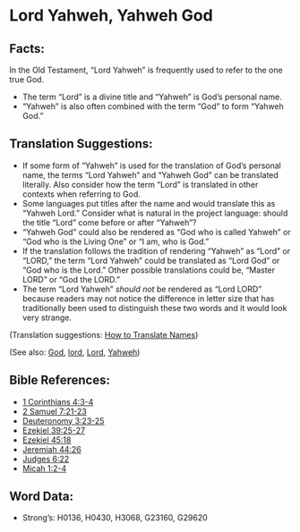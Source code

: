 # Lord Yahweh, Yahweh God

## Facts:

In the Old Testament, “Lord Yahweh” is frequently used to refer to the one true God.

* The term “Lord” is a divine title and “Yahweh” is God’s personal name.
* “Yahweh” is also often combined with the term “God” to form “Yahweh God.”

## Translation Suggestions:

* If some form of “Yahweh” is used for the translation of God’s personal name, the terms “Lord Yahweh” and “Yahweh God” can be translated literally. Also consider how the term “Lord” is translated in other contexts when referring to God.
* Some languages put titles after the name and would translate this as “Yahweh Lord.” Consider what is natural in the project language: should the title “Lord” come before or after “Yahweh”?
* “Yahweh God” could also be rendered as “God who is called Yahweh” or “God who is the Living One” or “I am, who is God.”
* If the translation follows the tradition of rendering “Yahweh” as “Lord” or “LORD,” the term “Lord Yahweh” could be translated as “Lord God” or “God who is the Lord.” Other possible translations could be, “Master LORD” or “God the LORD.”
* The term “Lord Yahweh” _should not_ be rendered as “Lord LORD” because readers may not notice the difference in letter size that has traditionally been used to distinguish these two words and it would look very strange.

(Translation suggestions: [How to Translate Names](rc://en/ta/man/translate/translate-names))

(See also: [God](../kt/god.md), [lord](../kt/lord.md), [Lord](../kt/lord.md), [Yahweh](../kt/yahweh.md))

## Bible References:

* [1 Corinthians 4:3-4](rc://en/tn/help/1co/04/03)
* [2 Samuel 7:21-23](rc://en/tn/help/2sa/07/21)
* [Deuteronomy 3:23-25](rc://en/tn/help/deu/03/23)
* [Ezekiel 39:25-27](rc://en/tn/help/ezk/39/25)
* [Ezekiel 45:18](rc://en/tn/help/ezk/45/18)
* [Jeremiah 44:26](rc://en/tn/help/jer/44/26)
* [Judges 6:22](rc://en/tn/help/jdg/06/22)
* [Micah 1:2-4](rc://en/tn/help/mic/01/02)

## Word Data:

* Strong’s: H0136, H0430, H3068, G23160, G29620
